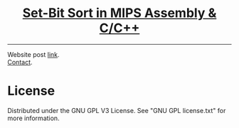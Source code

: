 <h1 align="center">
	<a href="https://github.com/KeyC0de/SetBitSort">Set-Bit Sort in MIPS Assembly & C/C++</a>
</h1>
<hr>


Website post [link](https://keyc0de.com/posts/4.html).<br>
[Contact](https://keyc0de.com/contact.html).


# License

Distributed under the GNU GPL V3 License. See "GNU GPL license.txt" for more information.